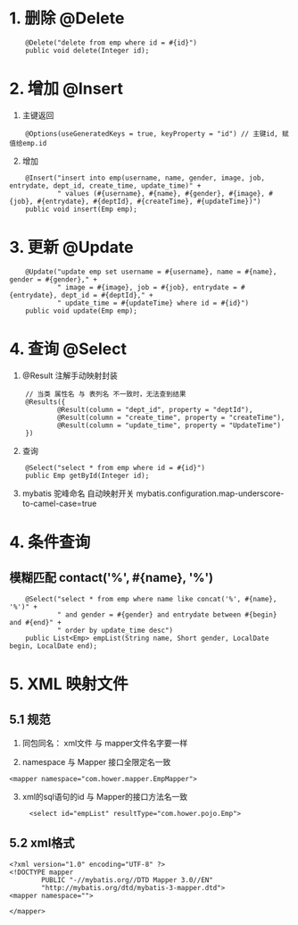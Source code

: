 # 1. 删除 @Delete
```
    @Delete("delete from emp where id = #{id}")
    public void delete(Integer id);
```

# 2. 增加 @Insert
1. 主键返回
```
    @Options(useGeneratedKeys = true, keyProperty = "id") // 主键id, 赋值给emp.id
```

2. 增加
```
    @Insert("insert into emp(username, name, gender, image, job, entrydate, dept_id, create_time, update_time)" +
            " values (#{username}, #{name}, #{gender}, #{image}, #{job}, #{entrydate}, #{deptId}, #{createTime}, #{updateTime})")
    public void insert(Emp emp);
```



# 3. 更新 @Update
```
    @Update("update emp set username = #{username}, name = #{name}, gender = #{gender}," +
            " image = #{image}, job = #{job}, entrydate = #{entrydate}, dept_id = #{deptId}," +
            " update_time = #{updateTime} where id = #{id}")
    public void update(Emp emp);

```


# 4. 查询 @Select
1. @Result 注解手动映射封装
```
    // 当类 属性名 与 表列名 不一致时，无法查到结果
    @Results({ 
            @Result(column = "dept_id", property = "deptId"),
            @Result(column = "create_time", property = "createTime"),
            @Result(column = "update_time", property = "UpdateTime")
    })
```

2. 查询
```
    @Select("select * from emp where id = #{id}")
    public Emp getById(Integer id);
```

3. mybatis 驼峰命名 自动映射开关
mybatis.configuration.map-underscore-to-camel-case=true



# 4. 条件查询
## 模糊匹配 contact('%', #{name}, '%')
```
    @Select("select * from emp where name like concat('%', #{name}, '%')" +
            " and gender = #{gender} and entrydate between #{begin} and #{end}" +
            " order by update_time desc")
    public List<Emp> empList(String name, Short gender, LocalDate begin, LocalDate end);

```



# 5. XML 映射文件
## 5.1 规范
1. 同包同名： xml文件 与 mapper文件名字要一样


2. namespace 与 Mapper 接口全限定名一致
```
<mapper namespace="com.hower.mapper.EmpMapper">
```


3. xml的sql语句的id 与 Mapper的接口方法名一致
```
     <select id="empList" resultType="com.hower.pojo.Emp">
```


## 5.2 xml格式
```
<?xml version="1.0" encoding="UTF-8" ?>
<!DOCTYPE mapper
        PUBLIC "-//mybatis.org//DTD Mapper 3.0//EN"
        "http://mybatis.org/dtd/mybatis-3-mapper.dtd">
<mapper namespace="">

</mapper>

```


